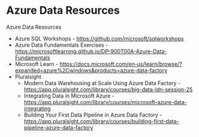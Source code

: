 # Azure Data Resources

Azure Data Resources

* Azure SQL Workshops - https://github.com/microsoft/sqlworkshops
* Azure Data Fundamentals Exercises - https://microsoftlearning.github.io/DP-900T00A-Azure-Data-Fundamentals
* Microsoft Learn - https://docs.microsoft.com/en-us/learn/browse/?expanded=azure%2Cwindows&products=azure-data-factory
* Pluralsight
	* Modern Data Warehousing at Scale Using Azure Data Factory - https://app.pluralsight.com/library/courses/big-data-ldn-session-25
	* Integrating Data in Microsoft Azure - https://app.pluralsight.com/library/courses/microsoft-azure-data-integrating	 
	* Building Your First Data Pipeline in Azure Data Factory - https://app.pluralsight.com/library/courses/building-first-data-pipeline-azure-data-factory 
